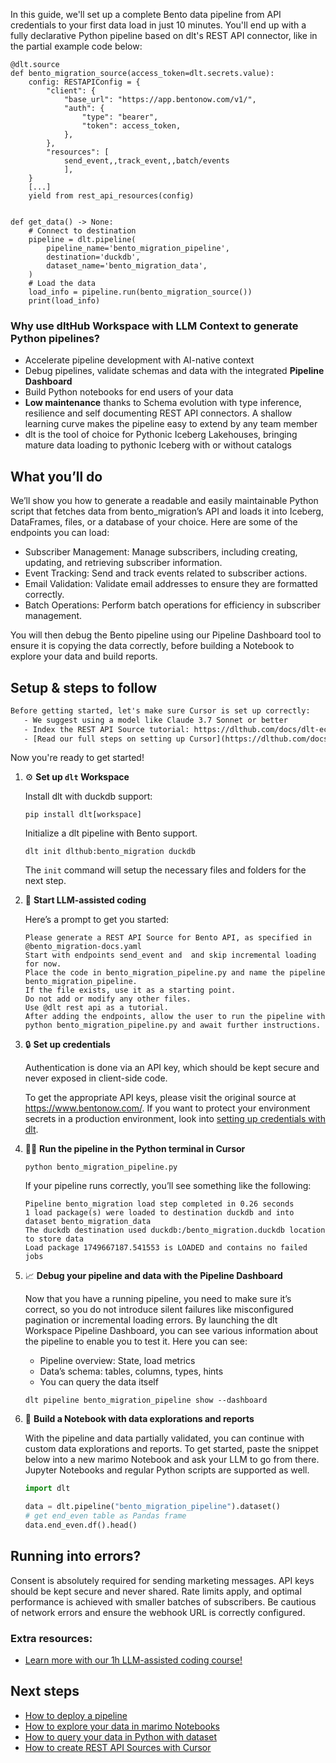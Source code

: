 In this guide, we'll set up a complete Bento data pipeline from API credentials to your first data load in just 10 minutes. You'll end up with a fully declarative Python pipeline based on dlt's REST API connector, like in the partial example code below:

```python-outcome
@dlt.source
def bento_migration_source(access_token=dlt.secrets.value):
    config: RESTAPIConfig = {
        "client": {
            "base_url": "https://app.bentonow.com/v1/",
            "auth": {
                "type": "bearer",
                "token": access_token,
            },
        },
        "resources": [
            send_event,,track_event,,batch/events
            ],
    }
    [...]
    yield from rest_api_resources(config)


def get_data() -> None:
    # Connect to destination
    pipeline = dlt.pipeline(
        pipeline_name='bento_migration_pipeline',
        destination='duckdb',
        dataset_name='bento_migration_data', 
    )
    # Load the data
    load_info = pipeline.run(bento_migration_source())
    print(load_info) 
```

### Why use dltHub Workspace with LLM Context to generate Python pipelines?

- Accelerate pipeline development with AI-native context
- Debug pipelines, validate schemas and data with the integrated **Pipeline Dashboard**
- Build Python notebooks for end users of your data
- **Low maintenance** thanks to Schema evolution with type inference, resilience and self documenting REST API connectors. A shallow learning curve makes the pipeline easy to extend by any team member
- dlt is the tool of choice for Pythonic Iceberg Lakehouses, bringing mature data loading to pythonic Iceberg with or without catalogs

## What you’ll do

We’ll show you how to generate a readable and easily maintainable Python script that fetches data from bento_migration’s API and loads it into Iceberg, DataFrames, files, or a database of your choice. Here are some of the endpoints you can load:

- Subscriber Management: Manage subscribers, including creating, updating, and retrieving subscriber information.
- Event Tracking: Send and track events related to subscriber actions.
- Email Validation: Validate email addresses to ensure they are formatted correctly.
- Batch Operations: Perform batch operations for efficiency in subscriber management.

You will then debug the Bento pipeline using our Pipeline Dashboard tool to ensure it is copying the data correctly, before building a Notebook to explore your data and build reports.

## Setup & steps to follow

```default
Before getting started, let's make sure Cursor is set up correctly:
   - We suggest using a model like Claude 3.7 Sonnet or better
   - Index the REST API Source tutorial: https://dlthub.com/docs/dlt-ecosystem/verified-sources/rest_api/ and add it to context as **@dlt rest api**
   - [Read our full steps on setting up Cursor](https://dlthub.com/docs/dlt-ecosystem/llm-tooling/cursor-restapi#23-configuring-cursor-with-documentation)
```

Now you're ready to get started!

1. ⚙️ **Set up `dlt` Workspace**
    
    Install dlt with duckdb support:
    ```shell
    pip install dlt[workspace]
    ```

    Initialize a dlt pipeline with Bento support.
    ```shell
    dlt init dlthub:bento_migration duckdb
    ```

    The `init` command will setup the necessary files and folders for the next step.
    
2. 🤠 **Start LLM-assisted coding**
    
    Here’s a prompt to get you started:
    
    ```prompt
    Please generate a REST API Source for Bento API, as specified in @bento_migration-docs.yaml 
    Start with endpoints send_event and  and skip incremental loading for now. 
    Place the code in bento_migration_pipeline.py and name the pipeline bento_migration_pipeline. 
    If the file exists, use it as a starting point. 
    Do not add or modify any other files. 
    Use @dlt rest api as a tutorial. 
    After adding the endpoints, allow the user to run the pipeline with python bento_migration_pipeline.py and await further instructions.
    ```

    
3. 🔒 **Set up credentials** 
    
    Authentication is done via an API key, which should be kept secure and never exposed in client-side code.
    
    To get the appropriate API keys, please visit the original source at https://www.bentonow.com/.
    If you want to protect your environment secrets in a production environment, look into [setting up credentials with dlt](https://dlthub.com/docs/walkthroughs/add_credentials).
    
4. 🏃‍♀️ **Run the pipeline in the Python terminal in Cursor**
    
    ```shell
    python bento_migration_pipeline.py
    ```
    
    If your pipeline runs correctly, you’ll see something like the following:
    
    ```shell
    Pipeline bento_migration load step completed in 0.26 seconds
    1 load package(s) were loaded to destination duckdb and into dataset bento_migration_data
    The duckdb destination used duckdb:/bento_migration.duckdb location to store data
    Load package 1749667187.541553 is LOADED and contains no failed jobs
    ```
    
5. 📈 **Debug your pipeline and data with the Pipeline Dashboard**

    Now that you have a running pipeline, you need to make sure it’s correct, so you do not introduce silent failures like misconfigured pagination or incremental loading errors. By launching the dlt Workspace Pipeline Dashboard, you can see various information about the pipeline to enable you to test it. Here you can see:
    - Pipeline overview: State, load metrics
    - Data’s schema: tables, columns, types, hints
    - You can query the data itself
    
    ```shell
    dlt pipeline bento_migration_pipeline show --dashboard
    ```
    
6. 🐍 **Build a Notebook with data explorations and reports**

    With the pipeline and data partially validated, you can continue with custom data explorations and reports. To get started, paste the snippet below into a new marimo Notebook and ask your LLM to go from there. Jupyter Notebooks and regular Python scripts are supported as well.

    
    ```python
    import dlt

   data = dlt.pipeline("bento_migration_pipeline").dataset()
   # get end_even table as Pandas frame
   data.end_even.df().head()
    ```

## Running into errors?

Consent is absolutely required for sending marketing messages. API keys should be kept secure and never shared. Rate limits apply, and optimal performance is achieved with smaller batches of subscribers. Be cautious of network errors and ensure the webhook URL is correctly configured.

### Extra resources:

- [Learn more with our 1h LLM-assisted coding course!](https://www.youtube.com/watch?v=GGid70rnJuM)

## Next steps

- [How to deploy a pipeline](https://dlthub.com/docs/walkthroughs/deploy-a-pipeline)
- [How to explore your data in marimo Notebooks](https://dlthub.com/docs/general-usage/dataset-access/marimo)
- [How to query your data in Python with dataset](https://dlthub.com/docs/general-usage/dataset-access/dataset)
- [How to create REST API Sources with Cursor](https://dlthub.com/docs/dlt-ecosystem/llm-tooling/cursor-restapi)